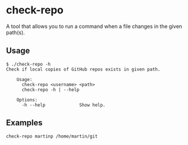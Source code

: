 # check-repo

A tool that allows you to run a command when a file changes in the given
path(s).

## Usage

```
$ ./check-repo -h
Check if local copies of GitHub repos exists in given path.

    Usage:
      check-repo <username> <path>
      check-repo -h | --help

    Options:
      -h --help             Show help.
```

## Examples

`check-repo martinp /home/martin/git`
